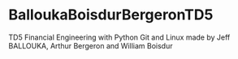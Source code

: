 # BalloukaBoisdurBergeronTD5
TD5 Financial Engineering with Python Git and Linux made by Jeff BALLOUKA, Arthur Bergeron and William Boisdur

